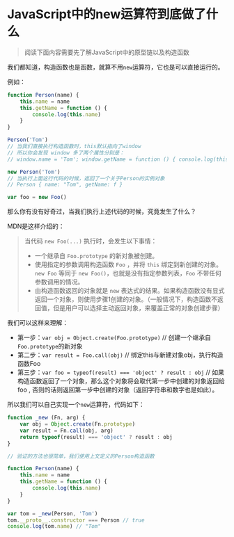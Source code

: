 # JavaScript中的new运算符到底做了什么

> 阅读下面内容需要先了解JavaScript中的原型链以及构造函数

我们都知道，构造函数也是函数，就算不用`new`运算符，它也是可以直接运行的。

例如：

```javascript
function Person(name) {
    this.name = name
    this.getName = function () {
        console.log(this.name)
    }
}

Person('Tom')
// 当我们直接执行构造函数时，this默认指向了window
// 所以你会发现 window 多了两个属性分别是：
// window.name = 'Tom'; window.getName = function () { console.log(this.name) }

new Person('Tom')
// 当执行上面这行代码的时候，返回了一个关于Person的实例对象
// Person { name: "Tom", getName: f }

```

```javascript
var foo = new Foo()
```

那么你有没有好奇过，当我们执行上述代码的时候，究竟发生了什么？

MDN是这样介绍的：

> 当代码 `new Foo(...)` 执行时，会发生以下事情：
> - 一个继承自 `Foo.prototype` 的新对象被创建。
> - 使用指定的参数调用构造函数 `Foo` ，并将 `this` 绑定到新创建的对象。`new Foo` 等同于 `new Foo()`，也就是没有指定参数列表，`Foo` 不带任何参数调用的情况。
> - 由构造函数返回的对象就是 `new` 表达式的结果。如果构造函数没有显式返回一个对象，则使用步骤1创建的对象。（一般情况下，构造函数不返回值，但是用户可以选择主动返回对象，来覆盖正常的对象创建步骤）

我们可以这样来理解：

- 第一步：`var obj = Object.create(Foo.prototype)` // 创建一个继承自`Foo.prototype`的新对象
- 第二步：`var result = Foo.call(obj)` // 绑定this与新建对象obj，执行构造函数Foo
- 第三步：`var foo = typeof(result) === 'object' ? result : obj` // 如果构造函数返回了一个对象，那么这个对象将会取代第一步中创建的对象返回给 foo , 否则的话则返回第一步中创建的对象（返回字符串和数字也是如此）。

所以我们可以自己实现一个`new`运算符，代码如下：

```javascript
function _new (Fn, arg) {
    var obj = Object.create(Fn.prototype)
    var result = Fn.call(obj, arg)
    return typeof(result) === 'object' ? result : obj
}

// 验证的方法也很简单，我们使用上文定义的Person构造函数

function Person(name) {
    this.name = name
    this.getName = function () {
        console.log(this.name)
    }
}

var tom = _new(Person, 'Tom')
tom.__proto__.constructor === Person // true
console.log(tom.name) // "Tom"
```
